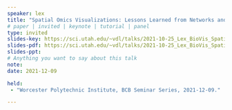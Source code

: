 ```yaml
---
speaker: lex
title: "Spatial Omics Visualizations: Lessons Learned from Networks and Maps"
# paper | invited | keynote | tutorial | panel
type: invited
slides-key: https://sci.utah.edu/~vdl/talks/2021-10-25_Lex_BioVis_Spatial_Omics.key
slides-pdf: https://sci.utah.edu/~vdl/talks/2021-10-25_Lex_BioVis_Spatial_Omics.pdf
slides-ppt: 
# Anything you want to say about this talk
note:
date: 2021-12-09

held: 
 - "Worcester Polytechnic Institute, BCB Seminar Series, 2021-12-09."

---
```

